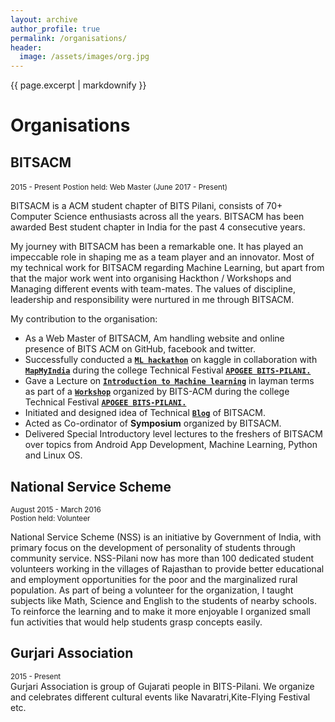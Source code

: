 ```yaml
---
layout: archive
author_profile: true
permalink: /organisations/
header:
  image: /assets/images/org.jpg
---
```

{{ page.excerpt | markdownify }}
# Organisations

## BITSACM
<small>2015 - Present</small>
<small>Postion held: Web Master (June 2017 - Present)</small>

BITSACM is a ACM student chapter of BITS Pilani, consists of 70+ Computer Science enthusiasts across all the years. BITSACM has been awarded Best student chapter in India for the past 4 consecutive years.  

My journey with BITSACM has been a remarkable one. It has played an impeccable role in shaping me as a team player and an innovator.
Most of my technical work for BITSACM regarding Machine Learning, but apart from that the major work went into organising Hackthon / Workshops and Managing different events with team-mates.
The values of discipline, leadership and responsibility were nurtured in me through BITSACM.

My contribution to the organisation:
* As a Web Master of BITSACM, Am handling website and online presence of BITS ACM on GitHub, facebook and twitter.
* Successfully conducted a [**`ML hackathon`**](https://inclass.kaggle.com/c/mapmyindia2) on kaggle in collaboration with
[**`MapMyIndia`**](http://www.mapmyindia.com/) during the college Technical Festival [**`APOGEE BITS-PILANI.`**](https://www.bits-apogee.org/2017/)
* Gave a Lecture on [**`Introduction to Machine learning`**](/intro_to_ml/) in layman terms as part of a [**`Workshop`**](https://github.com/svaderia/ML_Hackathon)
organized by
BITS-ACM during the college Technical Festival [**`APOGEE BITS-PILANI.`**](https://www.bits-apogee.org/2017/)
* Initiated and designed idea of Technical [**`Blog`**](https://bitsacm.github.io/) of BITSACM.
* Acted as Co-ordinator of **Symposium** organized by BITSACM.
* Delivered Special Introductory level lectures to the freshers of BITSACM over topics from Android App Development, Machine Learning, Python and Linux OS.


## National Service Scheme
<small>August 2015 - March 2016</small>  
<small>Postion held: Volunteer</small>  

National Service Scheme (NSS) is an initiative by Government of India, with primary focus on the development of personality of students through community service. NSS-Pilani now has more than 100 dedicated student volunteers working in the villages of Rajasthan to provide better educational and employment opportunities for the poor and the marginalized rural population.
As part of being a volunteer for the organization, I taught subjects like Math, Science and English to the students of nearby schools. To reinforce the learning and to make it more enjoyable I organized small fun activities that would help students grasp concepts easily.

## Gurjari Association
<small>2015 - Present</small>  
Gurjari Association is group of Gujarati people in BITS-Pilani. We organize and celebrates different cultural events like Navaratri,Kite-Flying Festival etc.